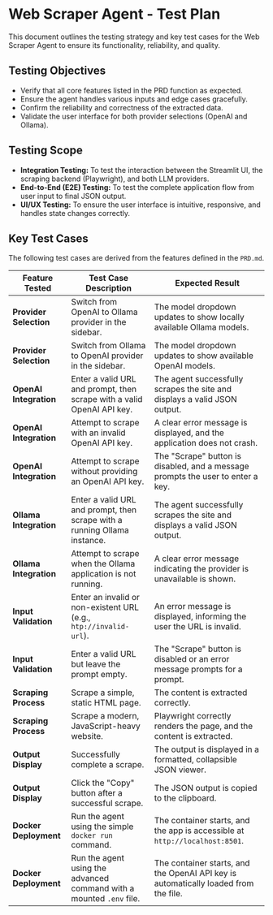 # Web Scraper Agent - Test Plan

This document outlines the testing strategy and key test cases for the Web Scraper Agent to ensure its functionality, reliability, and quality.

## Testing Objectives

*   Verify that all core features listed in the PRD function as expected.
*   Ensure the agent handles various inputs and edge cases gracefully.
*   Confirm the reliability and correctness of the extracted data.
*   Validate the user interface for both provider selections (OpenAI and Ollama).

## Testing Scope

*   **Integration Testing:** To test the interaction between the Streamlit UI, the scraping backend (Playwright), and both LLM providers.
*   **End-to-End (E2E) Testing:** To test the complete application flow from user input to final JSON output.
*   **UI/UX Testing:** To ensure the user interface is intuitive, responsive, and handles state changes correctly.

## Key Test Cases

The following test cases are derived from the features defined in the `PRD.md`.

| Feature Tested | Test Case Description | Expected Result |
| --- | --- | --- |
| **Provider Selection** | Switch from OpenAI to Ollama provider in the sidebar. | The model dropdown updates to show locally available Ollama models. |
| **Provider Selection** | Switch from Ollama to OpenAI provider in the sidebar. | The model dropdown updates to show available OpenAI models. |
| **OpenAI Integration** | Enter a valid URL and prompt, then scrape with a valid OpenAI API key. | The agent successfully scrapes the site and displays a valid JSON output. |
| **OpenAI Integration** | Attempt to scrape with an invalid OpenAI API key. | A clear error message is displayed, and the application does not crash. |
| **OpenAI Integration** | Attempt to scrape without providing an OpenAI API key. | The "Scrape" button is disabled, and a message prompts the user to enter a key. |
| **Ollama Integration** | Enter a valid URL and prompt, then scrape with a running Ollama instance. | The agent successfully scrapes the site and displays a valid JSON output. |
| **Ollama Integration** | Attempt to scrape when the Ollama application is not running. | A clear error message indicating the provider is unavailable is shown. |
| **Input Validation** | Enter an invalid or non-existent URL (e.g., `htp://invalid-url`). | An error message is displayed, informing the user the URL is invalid. |
| **Input Validation** | Enter a valid URL but leave the prompt empty. | The "Scrape" button is disabled or an error message prompts for a prompt. |
| **Scraping Process** | Scrape a simple, static HTML page. | The content is extracted correctly. |
| **Scraping Process**| Scrape a modern, JavaScript-heavy website. | Playwright correctly renders the page, and the content is extracted. |
| **Output Display** | Successfully complete a scrape. | The output is displayed in a formatted, collapsible JSON viewer. |
| **Output Display** | Click the "Copy" button after a successful scrape. | The JSON output is copied to the clipboard. |
| **Docker Deployment** | Run the agent using the simple `docker run` command. | The container starts, and the app is accessible at `http://localhost:8501`. |
| **Docker Deployment** | Run the agent using the advanced command with a mounted `.env` file. | The container starts, and the OpenAI API key is automatically loaded from the file. |
